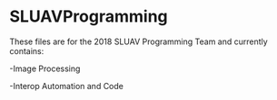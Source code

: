 # SLUAVProgramming

These files are for the 2018 SLUAV Programming Team and currently contains:

-Image Processing

-Interop Automation and Code
